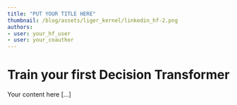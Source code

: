 ```yaml
---
title: "PUT YOUR TITLE HERE" 
thumbnail: /blog/assets/liger_kernel/linkedin_hf-2.png
authors:
- user: your_hf_user
- user: your_coauthor
---
```


# Train your first Decision Transformer

Your content here [...]